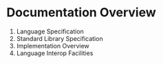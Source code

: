 # Documentation Overview

1. Language Specification
2. Standard Library Specification
3. Implementation Overview
4. Language Interop Facilities
